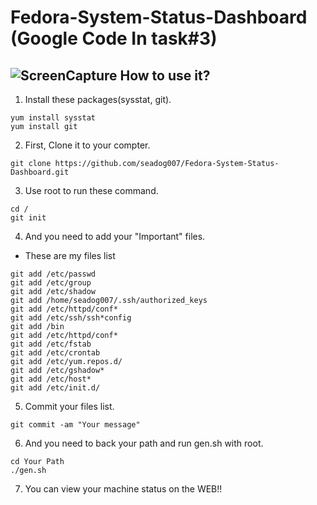 Fedora-System-Status-Dashboard (Google Code In task#3)
==============================
![ScreenCapture](https://raw.githubusercontent.com/seadog007/Fedora-System-Status-Dashboard/master/Screen.png)
How to use it?
------------------------------
1. Install these packages(sysstat, git).
  ```
  yum install sysstat
  yum install git
  ```
2. First, Clone it to your compter.
  ```
  git clone https://github.com/seadog007/Fedora-System-Status-Dashboard.git
  ```
3. Use root to run these command.
  ```
  cd /
  git init
  ```
4. And you need to add your "Important" files.
  - These are my files list
  ```
  git add /etc/passwd
  git add /etc/group
  git add /etc/shadow
  git add /home/seadog007/.ssh/authorized_keys
  git add /etc/httpd/conf*
  git add /etc/ssh/ssh*config
  git add /bin
  git add /etc/httpd/conf*
  git add /etc/fstab
  git add /etc/crontab
  git add /etc/yum.repos.d/
  git add /etc/gshadow*
  git add /etc/host*
  git add /etc/init.d/
  ```
5. Commit your files list.
  ```
  git commit -am "Your message"
  ```
6. And you need to back your path and run gen.sh with root.
  ```
  cd Your Path
  ./gen.sh
  ```
7. You can view your machine status on the WEB!!
